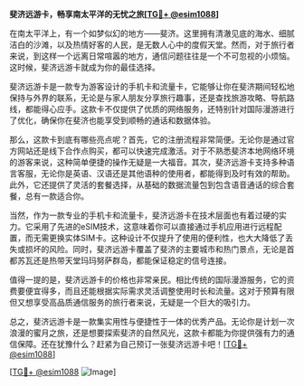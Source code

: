 **斐济远游卡，畅享南太平洋的无忧之旅[[TG💪+ @esim1088](https://t.me/s/esim1088)]**

在南太平洋上，有一个如梦似幻的地方——斐济。这里拥有清澈见底的海水、细腻洁白的沙滩，以及热情好客的人民，是无数人心中的度假天堂。然而，对于旅行者来说，到这样一个远离日常喧嚣的地方，通信问题往往是一个不可忽视的小烦恼。这时候，斐济远游卡就成为你的最佳选择。

斐济远游卡是一款专为游客设计的手机卡和流量卡，它能够让你在斐济期间轻松地保持与外界的联系，无论是与家人朋友分享旅行趣事，还是查找旅游攻略、导航路线，都能得心应手。这款卡不仅提供了优质的网络服务，还特别针对国际漫游进行了优化，确保你在斐济也能享受到顺畅的通话和数据体验。

那么，这款卡到底有哪些亮点呢？首先，它的注册流程非常简便。无论你是通过官方网站还是线下合作点购买，都可以快速完成激活。对于不熟悉斐济本地网络环境的游客来说，这种简单便捷的操作无疑是一大福音。其次，斐济远游卡支持多种语言客服，无论你是英语、汉语还是其他语种的使用者，都能得到及时有效的帮助。此外，它还提供了灵活的套餐选择，从基础的数据流量包到包含语音通话的综合套餐，总有一款适合你。

当然，作为一款专业的手机卡和流量卡，斐济远游卡在技术层面也有着过硬的实力。它采用了先进的eSIM技术，这意味着你可以直接通过手机应用进行远程配置，而无需更换实体SIM卡。这种设计不仅提升了使用的便利性，也大大降低了丢失或损坏的风险。同时，斐济远游卡覆盖了斐济的主要城市和热门景点，无论是首都苏瓦还是热带天堂玛玛努萨群岛，都能保证稳定的信号连接。

值得一提的是，斐济远游卡的价格也非常亲民。相比传统的国际漫游服务，它的资费要便宜得多，而且还能根据实际需求灵活调整使用时长和流量。这对于预算有限但又想享受高品质通信服务的旅行者来说，无疑是一个巨大的吸引力。

总之，斐济远游卡是一款集实用性与便捷性于一体的优秀产品。无论你是计划一次浪漫的蜜月之旅，还是想要探索斐济的自然风光，这款卡都能为你提供强有力的通信保障。还在犹豫什么？赶紧为自己预订一张斐济远游卡吧！[[TG💪+ @esim1088](https://t.me/s/esim1088)]

[[TG💪+ @esim1088](https://t.me/s/esim1088) ![Image](https://i.postimg.cc/4NQfJmqS/Snipaste-2025-05-13-00-14-12.png)]
